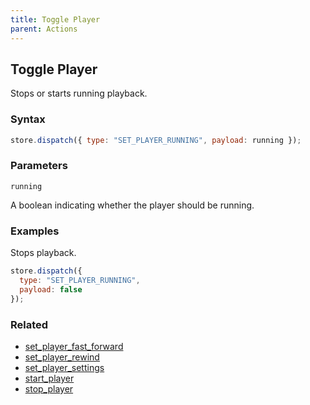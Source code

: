 ```yaml
---
title: Toggle Player
parent: Actions
---
```


## Toggle Player

Stops or starts running playback.

### Syntax

```js
store.dispatch({ type: "SET_PLAYER_RUNNING", payload: running });
```

### Parameters

`running`

A boolean indicating whether the player should be running.

### Examples

Stops playback.

```js
store.dispatch({
  type: "SET_PLAYER_RUNNING",
  payload: false
});
```

### Related

- [set_player_fast_forward](./set_player_fast_forward.md)
- [set_player_rewind](./set_player_rewind.md)
- [set_player_settings](./set_player_settings.md)
- [start_player](./start_player.md)
- [stop_player](./stop_player.md)
